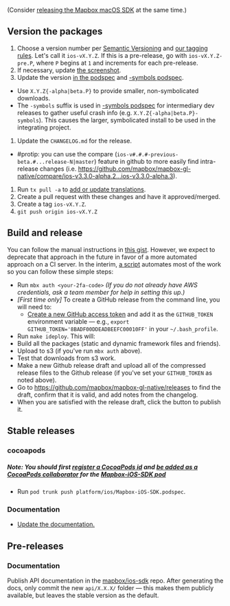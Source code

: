 (Consider [releasing the Mapbox macOS SDK](https://github.com/mapbox/mapbox-gl-native/wiki/Releasing-the-Mapbox-macOS-SDK) at the same time.)

## Version the packages

1. Choose a version number per [Semantic Versioning](http://semver.org/) and [our tagging rules](./Versions-and-tagging). Let's call it `ios-vX.Y.Z`. If this is a pre-release, go with `ios-vX.Y.Z-pre.P`, where `P` begins at `1` and increments for each pre-release. 
1. If necessary, update [the screenshot](https://github.com/mapbox/mapbox-gl-native/blob/master/platform/ios/screenshot.png).
1. Update the version [in the podspec](https://github.com/mapbox/mapbox-gl-native/blob/master/platform/ios/Mapbox-iOS-SDK.podspec#L4) and [-symbols podspec](https://github.com/mapbox/mapbox-gl-native/blob/master/platform/ios/Mapbox-iOS-SDK-symbols.podspec#L4).
  - Use `X.Y.Z{-alpha|beta.P}` to provide smaller, non-symbolicated downloads. 
  - The `-symbols` suffix is used in [-symbols podspec](https://github.com/mapbox/mapbox-gl-native/blob/master/platform/ios/Mapbox-iOS-SDK-symbols.podspec#L4) for intermediary dev releases to gather useful crash info (e.g. `X.Y.Z{-alpha|beta.P}-symbols`). This causes the larger, symbolicated install to be used in the integrating project. 
1. Update the `CHANGELOG.md` for the release.
  - #protip: you can use the compare (`ios-v#.#.#-previous-beta.#...release-N|master`) feature in github to more easily find intra-release changes (i.e. https://github.com/mapbox/mapbox-gl-native/compare/ios-v3.3.0-alpha.2...ios-v3.3.0-alpha.3).
1. Run `tx pull -a` to [add or update translations](https://github.com/mapbox/mapbox-gl-native/blob/master/platform/ios/DEVELOPING.md#adding-a-localization).
1. Create a pull request with these changes and have it approved/merged.
1. Create a tag `ios-vX.Y.Z`.
1. `git push origin ios-vX.Y.Z`

## Build and release

You can follow the manual instructions in [this gist](https://gist.github.com/boundsj/5fadf57e5114de4d45c3c4af40f9836e). However, we expect to deprecate that approach in the future in favor of a more automated approach on a CI server. In the interim, [a script](https://github.com/mapbox/mapbox-gl-native/blob/master/platform/ios/scripts/deploy-packages.sh) automates most of the work so you can follow these simple steps:

- Run `mbx auth <your-2fa-code>` _(If you do not already have AWS credentials, ask a team member for help in setting this up.)_
- _[First time only]_ To create a GitHub release from the command line, you will need to:
   - [Create a new GitHub access token](https://help.github.com/articles/creating-an-access-token-for-command-line-use/) and add it as the `GITHUB_TOKEN` environment variable — e.g., `export GITHUB_TOKEN='8BADF00DDEADBEEFC00010FF'` in your `~/.bash_profile`.
- Run `make ideploy`. This will:
 - Build all the packages (static and dynamic framework files and friends).
 - Upload to s3 (if you've run `mbx auth` above).
 - Test that downloads from s3 work.
 - Make a new Github release draft and upload all of the compressed release files to the Github release (if you've set your `GITHUB_TOKEN` as noted above).
- Go to https://github.com/mapbox/mapbox-gl-native/releases to find the draft, confirm that it is valid, and add notes from the changelog.
- When you are satisfied with the release draft, click the button to publish it.

## Stable releases

### cocoapods

##### Note: You should first [register a CocoaPods id](https://guides.cocoapods.org/making/getting-setup-with-trunk.html#getting-started) and [be added as a CocoaPods collaborator](https://guides.cocoapods.org/making/getting-setup-with-trunk.html#adding-other-people-as-contributors) for the [Mapbox-iOS-SDK pod](https://cocoapods.org/?q=Mapbox-iOS-SDK)

- Run `pod trunk push platform/ios/Mapbox-iOS-SDK.podspec`.

### Documentation

- [Update the documentation.](https://github.com/mapbox/gl-internal/wiki/Updating-documentation-on-release)

## Pre-releases

### Documentation

Publish API documentation in the [mapbox/ios-sdk](https://github.com/mapbox/ios-sdk) repo. After generating the docs, only commit the new `api/X.X.X/` folder — this makes them publicly available, but leaves the stable version as the default.